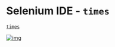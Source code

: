 # Selenium IDE - `times`

[`times`](https://www.selenium.dev/selenium-ide/docs/en/api/commands#times)

[![img](https://www.selenium.dev/selenium-ide/img/docs/control-flow/times.png)](https://www.selenium.dev/selenium-ide/docs/en/introduction/control-flow#times-selenium-ide-docs-en-api-commands-times)
